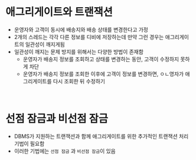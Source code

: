# 애그리게이트와 트랜잭션

- 운영자와 고객이 동시에 배송지와 배송 상태를 변경한다고 가정
- 2개의 스레드는 각각 다른 정보를 디비에 저장하는데 만약 그런 경우는 애그리게이트의 일관성이 깨지게됨
- 일관성이 깨지는 문제 방지를 위해서는 다양한 방법이 존재함
  - 운영자가 배송지 정보를 조회하고 상태를 변경하는 동안, 고객이 수정하지 못하게 차단
  - 운영자가 배송지 정보를 조회한 이후에 고객이 정보를 변경하면, ㅇㄴ영자가 애그리게이트를 다시 조회한 뒤 수정하기

<br>

# 선점 잠금과 비선점 잠금

- DBMS가 지원하는 트랜잭션과 함께 애그리게이트를 위한 추가적인 트랜잭션 처리 기법이 필요함
- 이러한 기법에는 `선점 잠금` 과 `비선점 잠금`이 있음
